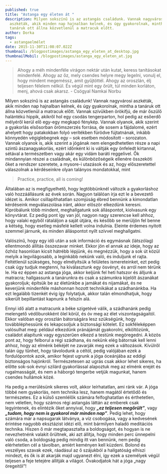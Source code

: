 ```yaml
---
published: true
title: "Astanga egy életen át "
description: Milyen sokszínű is az astangás családunk. Vannak nagyvárosi
  aszkéták, akik minden nap hajnalban kelnek, és úgy gyakorolnak, mintha a
  tanáruk ott állna közvetlenül a matracuk előtt.
author: Dorka
tags:
  - astangaelmélet
date: 2015-11-30T11:08:07.022Z
thumbnail: /blogpostimages/astanga_egy_eleten_at_desktop.jpg
thumbnailMobil: /blogpostimages/astanga_egy_eleten_at.jpg
---
```

> Ahogy a méh mindenféle virágon nektár után kutat, keress tanításokat mindenfelé. Ahogy az őz, mely csendes helyre megy legelni, vonulj el, hogy mindent megeméssz, amit gyűjtöttél. Ahogy az oroszlán, élj teljesen félelem nélkül. És végül mint egy őrült, túl minden korláton, menj, ahová csak akarsz. - Csögyal Namkai Norbu
> 

Milyen sokszínű is az astangás családunk! Vannak nagyvárosi aszkéták, akik minden nap hajnalban kelnek, és úgy gyakorolnak, mintha a tanáruk ott állna közvetlenül a matracuk előtt. Vannak szívükben örökifjú, de már őszülő halántékú hippik, akikről hol egy csodás tengerparton, hol pedig az esőerdő mélyéről kerül elő egy-egy megkapó fénykép. Vannak olyanok, akik szerint a gyakorlás elsősorban örömszerzés forrása, de sosem a fájdalomé, ezért ahelyett hogy patakokban folyó verítékben fürödve fújtatnának, inkább könnyedén végiglebegnek egy – sok esetben módosított – sorozaton. Vannak olyanok is, akik szerint a jógának nem elengedhetetlen része a napi szintű ászanagyakorlás, ezért időnként ki is váltják egy önfeledt kírtannal, sétával a természetben vagy akár egy vidám baráti reggelivel. Ők mindannyian részei a családnak, és különbözőségeik ellenére összeköti őket a rendszer szeretete, a mysore-i utazások és az, hogy előszeretettel válaszolnak a kérdéseinkre olyan talányos mondatokkal, mint 

> Practice, practice, all is coming!

Általában az is megfigyelhető, hogy legtöbbünknél változik a gyakorláshoz való hozzáállásunk az évek során. Nagyon találóan írja ezt le a bevezető idézet is. Amikor csillapíthatatlan szomjúság ébred bennünk a kimondatlan kérdéseink megválaszolása iránt, akkor először elkezdünk keresni. Kipróbálunk több mindent, meghallgatunk sok álláspontot, kiolvasunk egy könyvtárat. Ez pedig pont így van jól, nagyon nagy szerencse kell ahhoz, hogy valaki egyből rátaláljon a saját útjára, és később se merüljön fel benne a kétség, hogy esetleg másfelé kellett volna indulnia. Eleinte érdemes nyitott szemmel járnunk, és minden álláspontot nyílt szívvel meghallgatni.

Valószínű, hogy egy idő után a sok információ és egymásnak (látszólag) ellentmondó állítás összezavar minket. Ekkor jön el annak az ideje, hogy az őzhöz hasonlóan kicsit hátrébb lépjünk, és megnézzük, hogy a sok út közül melyik a legvilágosabb, a leginkább nekünk való, és induljunk el rajta. Feltétlenül szükséges, hogy elmélyítsük a felületes ismereteinket, ezt pedig csak úgy tudjuk megtenni, ha kiválasztunk egy ösvényt, és arról nem térünk le. Ha ez éppen az astanga jóga, akkor keljünk fel heti hatszor és álljunk a matracra; hallgassunk a tanárunkra és csak a számunkra kijelölt ászanákat gyakoroljuk; építsük be az életünkbe a jamákat és nijamákat, és ne keverjünk mindenféle máshonnan hozott technikákat a szádhanánkba. Ha ezt legalább tizenkét évig így folytatjuk, akkor talán elmondhatjuk, hogy sikerült bepillantást kapnunk a felszín alá.

Ennyi idő alatt a matracunk a béke szigetévé válik, a szádhanánk pedig melengető védőburokként ölel körül, és óv meg az élet viszontagságaitól. Ekkor valóban egy oroszlán bátorságára lesz szükségünk, hogy továbbléphessünk és lekapcsoljuk a biztonsági kötelet. Ez sokféleképpen valósulhat meg: például elkezdünk pránájámát gyakorolni, elköltözünk, családot alapítunk vagy egyszerűen elkezd a testünk megöregedni. A közös pont az, hogy felborul a régi szádhana, és nekünk elég bátornak kell lenni ahhoz, hogy az elménk békéjét ne zavarják meg ezek a változások. Kívülről talán úgy tűnhet, hogy távolodunk a céltól, pedig valójában ezek a fordulópontok azok, amikor fejest ugrunk a jóga óceánjába az eddigi biztonságos hajónkról. Természetesen az ugrás csak akkor lehet sikeres, ha előtte sok-sok évnyi szilárd gyakorlással alapoztuk meg az elménk erejét és rugalmasságát, és nem a háborgó tengerbe vetjük magunkat, hanem csendes hullámok közé.

Ha pedig a merülésünk sikeres volt, akkor leírhatatlan, ami ránk vár. A jóga többé nem gyakorlás, nem technika lesz, hanem magától értetődő és természetes. Ez a külső szemlélők számára felfoghatatlan és érthetetlen, nem véletlen, hogy számos régi astangás láttán az emberek csak legyintenek, és elintézik őket annyival, hogy ***„ez teljesen megőrült”***, vagy ***„tudom, hogy nem is gyakorol már minden nap”***. Pedig lehet, hogy számára már a napsugarak látványa, a víz csobogása, vagy a kedvesének érintése nagyobb eksztázist idézi elő, mint bármilyen haladó meditációs technika. Hiszen ő már megtapasztalta a boldogságot, és hogyan is ne nevezhetnénk valakit őrültnek, aki azt állítja, hogy minden perc ünnepelni való csoda, a boldogság pedig mindig itt van bennünk, nem pedig elérhetetlen cél a távolban, amiért keményen kell küzdeni. Bolond és veszélyes szavak ezek, ráadásul az ő szájukból a hallgatóság elhiszi mindezt, és ők is át akarják majd ugyanezt élni, így ezek a személyek végül teljesen a feje tetejére állítják a világot. Óvakodjatok hát a jóga „nagy öregeitől”!
